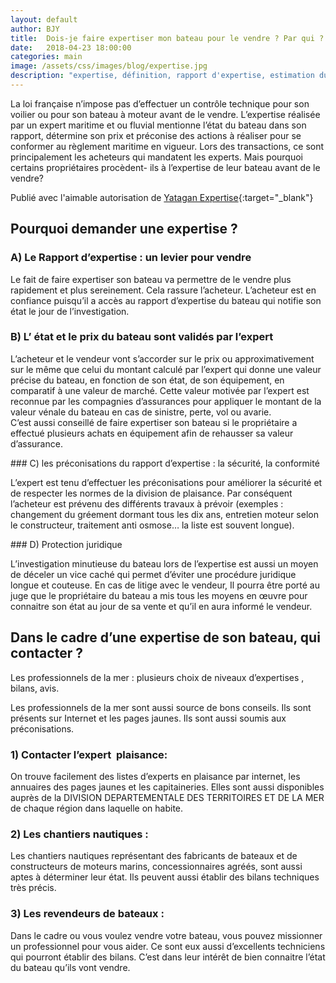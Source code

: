 ```yaml
---
layout: default
author: BJY
title:  Dois-je faire expertiser mon bateau pour le vendre ? Par qui ?
date:   2018-04-23 18:00:00
categories: main
image: /assets/css/images/blog/expertise.jpg
description: "expertise, définition, rapport d'expertise, estimation du prix, état du bateau"
---
```

La loi  française n’impose  pas d’effectuer un contrôle technique pour son voilier ou pour son bateau à moteur avant de le vendre. L’expertise réalisée par un expert maritime et ou fluvial mentionne l’état du bateau dans son rapport, détermine son prix et préconise des actions à réaliser pour se conformer au règlement maritime en vigueur. Lors des transactions, ce sont principalement  les acheteurs qui mandatent les experts. Mais pourquoi certains  propriétaires  procèdent- ils à l’expertise de leur bateau avant de le vendre?<!--break-->

Publié avec l'aimable autorisation de [Yatagan Expertise](http://www.yatagan-expertises.com/){:target="_blank"}

## Pourquoi demander une expertise ?
### A) Le Rapport d’expertise : un levier pour vendre
 
Le fait de faire expertiser son bateau va permettre de le vendre plus rapidement et plus sereinement. Cela rassure l’acheteur.
L’acheteur est en confiance puisqu’il a accès au rapport d’expertise du bateau qui notifie son état  le jour de l’investigation.

### B) L’ état et le prix  du bateau sont  validés par l’expert 

L’acheteur et le vendeur vont s’accorder sur  le prix ou approximativement sur le même  que celui du montant  calculé par l’expert qui  donne une valeur précise du bateau, en fonction de son état, de son équipement, en comparatif à une valeur de marché.
Cette valeur motivée par l’expert est reconnue par les compagnies d’assurances pour appliquer le montant de la valeur vénale  du bateau en cas de sinistre, perte, vol ou avarie.  
C’est aussi conseillé de faire expertiser son bateau si le propriétaire a effectué plusieurs achats  en équipement afin de rehausser sa valeur d’assurance.


### C) les préconisations du rapport d’expertise : la sécurité, la conformité 

L’expert est tenu d’effectuer les préconisations pour améliorer la sécurité et de respecter les normes de la division de plaisance.  Par conséquent l’acheteur est prévenu des différents travaux à prévoir (exemples : changement du gréement dormant tous les dix ans, entretien moteur selon le constructeur, traitement anti osmose… la liste est souvent longue).

### D) Protection juridique 

L’investigation minutieuse du bateau lors de l’expertise est aussi un moyen de déceler un vice caché  qui permet d’éviter une procédure juridique longue et  couteuse.
En cas de litige  avec le vendeur,  Il pourra être porté au juge que le propriétaire du bateau  a mis tous les moyens en œuvre pour connaitre son état au jour de sa vente et qu’il en aura informé le vendeur.

## Dans le cadre d’une expertise de son bateau, qui contacter ?

 Les professionnels de la mer : plusieurs choix  de niveaux d’expertises , bilans, avis.

Les professionnels de la mer sont aussi source de bons conseils. Ils sont présents sur Internet et les pages jaunes. Ils sont aussi soumis aux préconisations.

### 1) Contacter l’expert  plaisance:

On trouve facilement  des listes d’experts en plaisance par internet, les annuaires des pages jaunes et les capitaineries. Elles sont aussi disponibles auprès de la DIVISION DEPARTEMENTALE DES TERRITOIRES ET DE LA MER de chaque région dans laquelle on habite.

### 2) Les chantiers nautiques :

Les chantiers nautiques représentant des fabricants de bateaux et de constructeurs de  moteurs marins, concessionnaires agréés,  sont aussi aptes à déterminer leur état. Ils peuvent aussi établir des bilans techniques très précis.

### 3) Les revendeurs de bateaux :

Dans le cadre ou vous voulez vendre votre bateau, vous pouvez  missionner un professionnel pour vous aider. Ce sont eux aussi d’excellents techniciens qui pourront établir des bilans.
C’est dans leur intérêt de bien connaitre l’état du bateau qu’ils vont vendre.